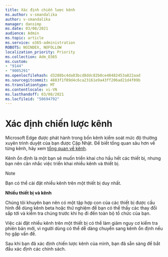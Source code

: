 ```yaml
---
title: Xác định chiến lược kênh
ms.author: v-smandalika
author: v-smandalika
manager: dansimp
ms.date: 03/08/2021
audience: Admin
ms.topic: article
ms.service: o365-administration
ROBOTS: NOINDEX, NOFOLLOW
localization_priority: Priority
ms.collection: Adm_O365
ms.custom:
- "9144"
- "9005291"
ms.openlocfilehash: d3288bc4da83bcd8ddc82b0ce40482453a822aad
ms.sourcegitcommit: 4883f1f89d4c6ca23161e9a43ff206ad21d4f09b
ms.translationtype: MT
ms.contentlocale: vi-VN
ms.lasthandoff: 03/08/2021
ms.locfileid: "50694792"
---
```

# <a name="determine-channel-strategy"></a>Xác định chiến lược kênh

Microsoft Edge được phát hành trong bốn kênh kiểm soát mức độ thường xuyên trình duyệt của bạn được Cập Nhật. Để biết tổng quan sâu hơn về từng kênh, hãy xem [tổng quan về kênh](https://docs.microsoft.com/DeployEdge/microsoft-edge-channels#channel-overview).

Kênh ổn định là một bạn sẽ muốn triển khai cho hầu hết các thiết bị, nhưng bạn nên cân nhắc việc triển khai nhiều kênh và thiết bị.

> [!NOTE]
> Bạn có thể cài đặt nhiều kênh trên một thiết bị duy nhất.

**Nhiều thiết bị và kênh**

Chúng tôi khuyên bạn nên có một tập hợp con của các thiết bị được cấu hình để dùng kênh beta hoặc thử nghiệm để bạn có thể thấy các thay đổi sắp tới và kiểm tra chúng trước khi họ đi đến toàn bộ tổ chức của bạn.

Việc cài đặt nhiều kênh trên một thiết bị có thể làm giảm nguy cơ kiểm tra phiên bản mới, vì người dùng có thể dễ dàng chuyển sang kênh ổn định nếu họ gặp vấn đề.

Sau khi bạn đã xác định chiến lược kênh của mình, bạn đã sẵn sàng để bắt đầu xác định các chính sách.

